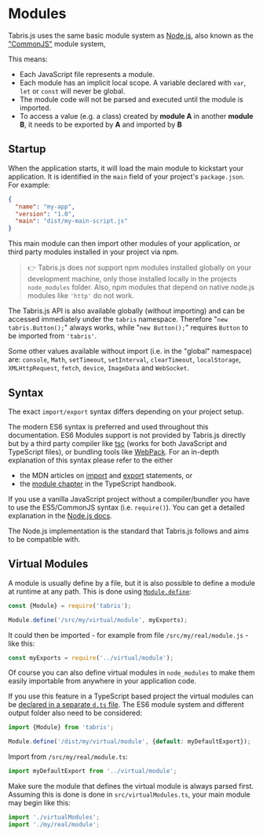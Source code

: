 ---
---
# Modules

Tabris.js uses the same basic module system as [Node.js](https://nodejs.org/dist/latest-v10.x/docs/api/modules.html), also known as the ["CommonJS"](https://en.wikipedia.org/wiki/CommonJS) module system,

This means:

* Each JavaScript file represents a module.
* Each module has an implicit local scope. A variable declared with `var`, `let` or `const` will never be global.
* The module code will not be parsed and executed until the module is imported.
* To access a value (e.g. a class) created by **module A** in another **module B**, it needs to be exported by **A** and imported by **B**

## Startup

When the application starts, it will load the main module to kickstart your application. It is identified in the `main` field of your project's `package.json`. For example:

```json
{
  "name": "my-app",
  "version": "1.0",
  "main": "dist/my-main-script.js"
}
```

This main module can then import other modules of your application, or third party modules installed in your project via npm.

> :point_right: Tabris.js does *not* support npm modules installed globally on your development machine, only those installed locally in the projects `node_modules` folder. Also, npm modules that depend on native node.js modules like `'http'` do not work.

The Tabris.js API is also available globally (without importing) and can be accessed immediately under the `tabris` namespace. Therefore "`new tabris.Button();`" always works, while "`new Button();`" requires `Button` to be imported from `'tabris'`.

Some other values available without import (i.e. in the "global" namespace) are: `console`, `Math`, `setTimeout`, `setInterval`, `clearTimeout`, `localStorage`, `XMLHttpRequest`, `fetch`, `device`, `ImageData` and `WebSocket`.

## Syntax

The exact `import/export` syntax differs depending on your project setup.

The modern ES6 syntax is preferred and used throughout this documentation. ES6 Modules support is not provided by Tabris.js directly but by a third party compiler like [tsc](http://www.typescriptlang.org/docs/handbook/compiler-options.html) (works for both JavaScript and TypeScript files), or bundling tools like [WebPack](http://webpack.js.org/). For an in-depth explanation of this syntax please refer to the either

* the MDN articles on [import](https://developer.mozilla.org/en-US/docs/Web/JavaScript/Reference/Statements/import)
and [export](https://developer.mozilla.org/en-US/docs/Web/JavaScript/Reference/Statements/export) statements, or
* the [module chapter](http://www.typescriptlang.org/docs/handbook/modules.html) in the TypeScript handbook.

If you use a vanilla JavaScript project without a compiler/bundler you have to use the ES5/CommonJS syntax (i.e. `require()`). You can get a detailed explanation in the [Node.js docs](https://nodejs.org/dist/latest-v10.x/docs/api/modules.html).

The Node.js implementation is the standard that Tabris.js follows and aims to be compatible with.

## Virtual Modules

A module is usually define by a file, but it is also possible to define a module at runtime at any path. This is done using [`Module.define`](./api/Module#definepathexports):

```js
const {Module} = require('tabris');

Module.define('/src/my/virtual/module', myExports);
```

It could then be imported - for example from file `/src/my/real/module.js` - like this:

```js
const myExports = require('../virtual/module');
```

Of course you can also define virtual modules in `node_modules` to make them easily importable from anywhere in your application code.

If you use this feature in a TypeScript based project the virtual modules can be [declared in a separate `d.ts` file](https://www.typescriptlang.org/docs/handbook/modules.html#ambient-modules). The ES6 module system and different output folder also need to be considered:

```js
import {Module} from 'tabris';

Module.define('/dist/my/virtual/module', {default: myDefaultExport});
```

Import from `/src/my/real/module.ts`:

```js
import myDefaultExport from '../virtual/module';
```

Make sure the module that defines the virtual module is always parsed first. Assuming this is done is done in `src/virtualModules.ts`, your main module may begin like this:

```js
import './virtualModules';
import './my/real/module';
```
